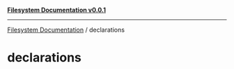 [**Filesystem Documentation v0.0.1**](../README.md)

***

[Filesystem Documentation](../modules.md) / declarations

# declarations

